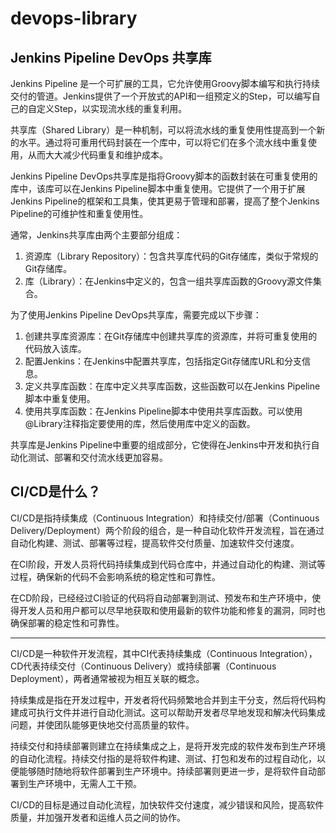 # devops-library
## Jenkins Pipeline DevOps 共享库

Jenkins Pipeline 是一个可扩展的工具，它允许使用Groovy脚本编写和执行持续交付的管道。Jenkins提供了一个开放式的API和一组预定义的Step，可以编写自己的自定义Step，以实现流水线的重复利用。

共享库（Shared Library）是一种机制，可以将流水线的重复使用性提高到一个新的水平。通过将可重用代码封装在一个库中，可以将它们在多个流水线中重复使用，从而大大减少代码重复和维护成本。

Jenkins Pipeline DevOps共享库是指将Groovy脚本的函数封装在可重复使用的库中，该库可以在Jenkins Pipeline脚本中重复使用。它提供了一个用于扩展Jenkins Pipeline的框架和工具集，使其更易于管理和部署，提高了整个Jenkins Pipeline的可维护性和重复使用性。

通常，Jenkins共享库由两个主要部分组成：

1. 资源库（Library Repository）：包含共享库代码的Git存储库，类似于常规的Git存储库。
2. 库（Library）：在Jenkins中定义的，包含一组共享库函数的Groovy源文件集合。

为了使用Jenkins Pipeline DevOps共享库，需要完成以下步骤：

1. 创建共享库资源库：在Git存储库中创建共享库的资源库，并将可重复使用的代码放入该库。
2. 配置Jenkins：在Jenkins中配置共享库，包括指定Git存储库URL和分支信息。
3. 定义共享库函数：在库中定义共享库函数，这些函数可以在Jenkins Pipeline脚本中重复使用。
4. 使用共享库函数：在Jenkins Pipeline脚本中使用共享库函数。可以使用@Library注释指定要使用的库，然后使用库中定义的函数。

共享库是Jenkins Pipeline中重要的组成部分，它使得在Jenkins中开发和执行自动化测试、部署和交付流水线更加容易。

## CI/CD是什么？

CI/CD是指持续集成（Continuous Integration）和持续交付/部署（Continuous Delivery/Deployment）两个阶段的组合，是一种自动化软件开发流程，旨在通过自动化构建、测试、部署等过程，提高软件交付质量、加速软件交付速度。

在CI阶段，开发人员将代码持续集成到代码仓库中，并通过自动化的构建、测试等过程，确保新的代码不会影响系统的稳定性和可靠性。

在CD阶段，已经经过CI验证的代码将自动部署到测试、预发布和生产环境中，使得开发人员和用户都可以尽早地获取和使用最新的软件功能和修复的漏洞，同时也确保部署的稳定性和可靠性。

---

CI/CD是一种软件开发流程，其中CI代表持续集成（Continuous Integration），CD代表持续交付（Continuous Delivery）或持续部署（Continuous Deployment），两者通常被视为相互关联的概念。

持续集成是指在开发过程中，开发者将代码频繁地合并到主干分支，然后将代码构建成可执行文件并进行自动化测试。这可以帮助开发者尽早地发现和解决代码集成问题，并使团队能够更快地交付高质量的软件。

持续交付和持续部署则建立在持续集成之上，是将开发完成的软件发布到生产环境的自动化流程。持续交付指的是将软件构建、测试、打包和发布的过程自动化，以便能够随时随地将软件部署到生产环境中。持续部署则更进一步，是将软件自动部署到生产环境中，无需人工干预。

CI/CD的目标是通过自动化流程，加快软件交付速度，减少错误和风险，提高软件质量，并加强开发者和运维人员之间的协作。
